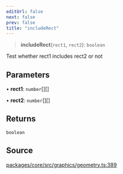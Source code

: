 ```yaml
---
editUrl: false
next: false
prev: false
title: "includeRect"
---
```


> **includeRect**(`rect1`, `rect2`): `boolean`

Test whether rect1 includes rect2 or not

## Parameters

• **rect1**: `number`[][]

• **rect2**: `number`[][]

## Returns

`boolean`

## Source

[packages/core/src/graphics/geometry.ts:389](https://github.com/dgmjs/dgmjs/blob/main/packages/core/src/graphics/geometry.ts#L389)
